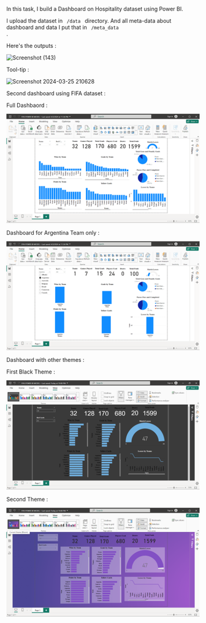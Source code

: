 In this task, I build a Dashboard on Hospitality dataset using Power BI.

I upload the dataset in <code> /data </code> directory. And all meta-data about dashboard and data I put that in <code> /meta_data </code>.

Here's the outputs : 

![Screenshot (143)](https://github.com/annonymous-axe/Blackoffer-Demo-Projects/assets/79747679/a22a0aa4-ea0a-4953-8072-5bcd76514815)

Tool-tip : 

![Screenshot 2024-03-25 210628](https://github.com/annonymous-axe/Blackoffer-Demo-Projects/assets/79747679/98c0dcbf-7a84-4a85-9a7b-b516bb9dea48)


Second dashboard using FIFA dataset : 

Full Dashbaord : 

![FIFA Full Dashbaord](<Screenshot (166).png>)

Dashboard for Argentina Team only : 

![Argintina Performance](<Screenshot (167).png>)


Dashboard with other themes : 

First Black Theme : 

![First Theme](<Screenshot (152).png>)

Second Theme : 

![Second Theme](<Screenshot (154).png>)